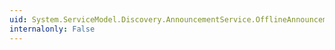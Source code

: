 ```yaml
---
uid: System.ServiceModel.Discovery.AnnouncementService.OfflineAnnouncementReceived
internalonly: False
---
```

